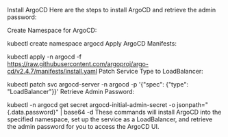 Install ArgoCD
Here are the steps to install ArgoCD and retrieve the admin password:

Create Namespace for ArgoCD:

kubectl create namespace argocd
Apply ArgoCD Manifests:

kubectl apply -n argocd -f https://raw.githubusercontent.com/argoproj/argo-cd/v2.4.7/manifests/install.yaml
Patch Service Type to LoadBalancer:

kubectl patch svc argocd-server -n argocd -p '{"spec": {"type": "LoadBalancer"}}'
Retrieve Admin Password:

kubectl -n argocd get secret argocd-initial-admin-secret -o jsonpath="{.data.password}" | base64 -d
These commands will install ArgoCD into the specified namespace, set up the service as a LoadBalancer, and retrieve the admin password for you to access the ArgoCD UI.
